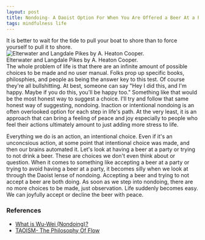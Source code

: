 ```yaml
---
layout: post
title: Nondoing- A Daoist Option For When You Are Offered a Beer At a Party
tags: mindfulness life
---
```


It is better to wait for the tide to pull your boat to shore than to force yourself to pull it to shore. 
![Elterwater and Langdale Pikes by A. Heaton Cooper.](https://upload.wikimedia.org/wikipedia/commons/thumb/2/2d/Elterwater_and_Langdale_Pikes_-_The_English_Lakes_-_A._Heaton_Cooper.jpg/800px-Elterwater_and_Langdale_Pikes_-_The_English_Lakes_-_A._Heaton_Cooper.jpg?20160807114644g "Elterwater and Langdale Pikes by A. Heaton Cooper.")  
Elterwater and Langdale Pikes by A. Heaton Cooper.  
The whole problem of life is that there are an infinite amount of possible choices to be made and no user manual. Folks prop up specific books, philosphies, and people as being the answer key to this test. Of course they're all bullshitting. At best, someone can say "Hey I did this, and I'm happy. Maybe if you do this, you'll be happy too." Something like that would be the most honest way to suggest a choice. I'll try and follow that same honest way of suggesting, nondoing. Inaction or intentional nondoing is an often overlooked option for each step in life's path. At the very least, it is an approach that can bring a feeling of peace and joy especially to people who feel their actions ultimately amount to just adding more stress to life.

Everything we do is an action, an intentional choice. Even if it's an unconcsious action, at some point that intentional choice was made, and then our brains automated it. Let's look at having a beer at a party or trying to not drink a beer. These are choices we don't even think about or question. When it comes to something like accepting a beer at a party or trying to avoid having a beer at a party, it becomes silly when we look at through the Daoist lense of nondoing. Accepting a beer and trying to not accept a beer are both doing. As soon as we step into nondoing, there are no more choices to be made, just observation. Life suddenly becomes easy. We can joyfully accept or decline the beer with peace.

### References

- [What is Wu-Wei (Nondoing)?](https://taopage.org/nondoing.html)
- [TAOISM- The Philosophy Of Flow](https://www.youtube.com/watch?v=JtGtqmC5wU4)